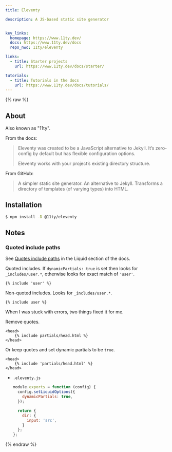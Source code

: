 ```yaml
---
title: Eleventy

description: A JS-based static site generator


key_links:
  homepage: https://www.11ty.dev/
  docs: https://www.11ty.dev/docs
  repo_nwo: 11ty/eleventy

links:
  - title: Starter projects
    url: https://www.11ty.dev/docs/starter/

tutorials:
  - title: Tutorials in the docs
    url: https://www.11ty.dev/docs/tutorials/
---
```


{% raw %}

## About

Also known as "11ty".

From the docs:

> Eleventy was created to be a JavaScript alternative to Jekyll. It’s zero-config by default but has flexible configuration options.
>
> Eleventy works with your project’s existing directory structure.

From GitHub:

> A simpler static site generator. An alternative to Jekyll. Transforms a directory of templates (of varying types) into HTML.


## Installation

```sh
$ npm install -D @11ty/eleventy
```


## Notes

### Quoted include paths

See [Quotes include paths](https://www.11ty.dev/docs/languages/liquid/#quoted-include-paths) in the Liquid section of the docs.

Quoted includes. If `dynamicPartials: true` is set then looks for `_includes/user.*`, otherwise looks for exact match of `'user'`.


```liquid
{% include 'user' %}
```

Non-quoted includes. Looks for `_includes/user.*`.

```liquid
{% include user %}
```


When I was stuck with errors, two things fixed it for me.

Remove quotes.

```liquid
<head>
    {% include partials/head.html %}
</head>
```

Or keep quotes and set dynamic partials to be `true`.

```liquid
<head>
    {% include 'partials/head.html' %}
</head>
```

- `.eleventy.js`
    ```javascript
    module.exports = function (config) {
      config.setLiquidOptions({
        dynamicPartials: true,
      });

      return {
        dir: {
          input: 'src',
        }
      };
    };
    ```



{% endraw %}
